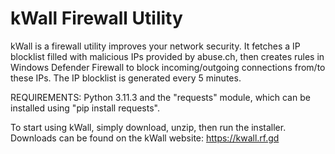 # kWall Firewall Utility

kWall is a firewall utility improves your network security. It fetches a IP blocklist filled with malicious IPs provided by abuse.ch, then creates rules in Windows Defender Firewall to block incoming/outgoing connections from/to these IPs. The IP blocklist is generated every 5 minutes.

REQUIREMENTS: Python 3.11.3 and the "requests" module, which can be installed using "pip install requests".

To start using kWall, simply download, unzip, then run the installer. Downloads can be found on the kWall website: https://kwall.rf.gd
